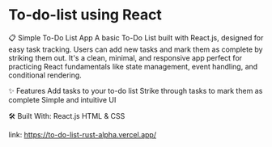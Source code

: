 # To-do-list using React
 📋 Simple To-Do List App A basic To-Do List built with React.js, designed for easy task tracking. Users can add new tasks and mark them as complete by striking them out. It's a clean, minimal, and responsive app perfect for practicing React fundamentals like state management, event handling, and conditional rendering. 
 
 ✨ Features Add tasks to your to-do list  Strike through tasks to mark them as complete  Simple and intuitive UI  
 
 🛠️ Built With:
 React.js 
 HTML & CSS

link: https://to-do-list-rust-alpha.vercel.app/
